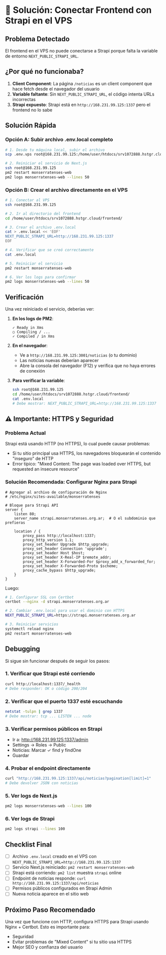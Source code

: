 # 🔧 Solución: Conectar Frontend con Strapi en el VPS

## Problema Detectado

El frontend en el VPS no puede conectarse a Strapi porque falta la variable de entorno `NEXT_PUBLIC_STRAPI_URL`.

## ¿Por qué no funcionaba?

1. **Client Component**: La página `/noticias` es un client component que hace fetch desde el navegador del usuario
2. **Variable faltante**: Sin `NEXT_PUBLIC_STRAPI_URL`, el código intenta URLs incorrectas
3. **Strapi expuesto**: Strapi está en `http://168.231.99.125:1337` pero el frontend no lo sabe

## Solución Rápida

### Opción A: Subir archivo .env.local completo

```bash
# 1. Desde tu máquina local, subir el archivo
scp .env.vps root@168.231.99.125:/home/user/htdocs/srv1072888.hstgr.cloud/frontend/.env.local

# 2. Reiniciar el servicio de Next.js
ssh root@168.231.99.125
pm2 restart monserratenses-web
pm2 logs monserratenses-web --lines 50
```

### Opción B: Crear el archivo directamente en el VPS

```bash
# 1. Conectar al VPS
ssh root@168.231.99.125

# 2. Ir al directorio del frontend
cd /home/user/htdocs/srv1072888.hstgr.cloud/frontend/

# 3. Crear el archivo .env.local
cat > .env.local << 'EOF'
NEXT_PUBLIC_STRAPI_URL=http://168.231.99.125:1337
EOF

# 4. Verificar que se creó correctamente
cat .env.local

# 5. Reiniciar el servicio
pm2 restart monserratenses-web

# 6. Ver los logs para confirmar
pm2 logs monserratenses-web --lines 50
```

## Verificación

Una vez reiniciado el servicio, deberías ver:

1. **En los logs de PM2**: 
   ```
   ✓ Ready in Xms
   ○ Compiling / ...
   ✓ Compiled / in Xms
   ```

2. **En el navegador**: 
   - Ve a `http://168.231.99.125:3001/noticias` (o tu dominio)
   - Las noticias nuevas deberían aparecer
   - Abre la consola del navegador (F12) y verifica que no haya errores de conexión

3. **Para verificar la variable**:
   ```bash
   ssh root@168.231.99.125
   cd /home/user/htdocs/srv1072888.hstgr.cloud/frontend/
   cat .env.local
   # Debe mostrar: NEXT_PUBLIC_STRAPI_URL=http://168.231.99.125:1337
   ```

## ⚠️ Importante: HTTPS y Seguridad

### Problema Actual
Strapi está usando HTTP (no HTTPS), lo cual puede causar problemas:
- Si tu sitio principal usa HTTPS, los navegadores bloquearán el contenido "inseguro" de HTTP
- Error típico: "Mixed Content: The page was loaded over HTTPS, but requested an insecure resource"

### Solución Recomendada: Configurar Nginx para Strapi

```nginx
# Agregar al archivo de configuración de Nginx
# /etc/nginx/sites-available/monserratenses

# Bloque para Strapi API
server {
    listen 80;
    server_name strapi.monserratenses.org.ar;  # O el subdominio que prefieras

    location / {
        proxy_pass http://localhost:1337;
        proxy_http_version 1.1;
        proxy_set_header Upgrade $http_upgrade;
        proxy_set_header Connection 'upgrade';
        proxy_set_header Host $host;
        proxy_set_header X-Real-IP $remote_addr;
        proxy_set_header X-Forwarded-For $proxy_add_x_forwarded_for;
        proxy_set_header X-Forwarded-Proto $scheme;
        proxy_cache_bypass $http_upgrade;
    }
}
```

Luego:
```bash
# 1. Configurar SSL con Certbot
certbot --nginx -d strapi.monserratenses.org.ar

# 2. Cambiar .env.local para usar el dominio con HTTPS
NEXT_PUBLIC_STRAPI_URL=https://strapi.monserratenses.org.ar

# 3. Reiniciar servicios
systemctl reload nginx
pm2 restart monserratenses-web
```

## Debugging

Si sigue sin funcionar después de seguir los pasos:

### 1. Verificar que Strapi esté corriendo
```bash
curl http://localhost:1337/_health
# Debe responder: OK o código 200/204
```

### 2. Verificar que el puerto 1337 esté escuchando
```bash
netstat -tulpn | grep 1337
# Debe mostrar: tcp ... LISTEN ... node
```

### 3. Verificar permisos públicos en Strapi
- Ir a: http://168.231.99.125:1337/admin
- Settings → Roles → Public
- Noticias: Marcar ✓ find y findOne
- Guardar

### 4. Probar el endpoint directamente
```bash
curl "http://168.231.99.125:1337/api/noticias?pagination[limit]=1"
# Debe devolver JSON con noticias
```

### 5. Ver logs de Next.js
```bash
pm2 logs monserratenses-web --lines 100
```

### 6. Ver logs de Strapi
```bash
pm2 logs strapi --lines 100
```

## Checklist Final

- [ ] Archivo `.env.local` creado en el VPS con `NEXT_PUBLIC_STRAPI_URL=http://168.231.99.125:1337`
- [ ] Servicio Next.js reiniciado: `pm2 restart monserratenses-web`
- [ ] Strapi está corriendo: `pm2 list` muestra `strapi` online
- [ ] Endpoint de noticias responde: `curl http://168.231.99.125:1337/api/noticias`
- [ ] Permisos públicos configurados en Strapi Admin
- [ ] Nueva noticia aparece en el sitio web

## Próximo Paso Recomendado

Una vez que funcione con HTTP, configura HTTPS para Strapi usando Nginx + Certbot. Esto es importante para:
- Seguridad
- Evitar problemas de "Mixed Content" si tu sitio usa HTTPS
- Mejor SEO y confianza del usuario

